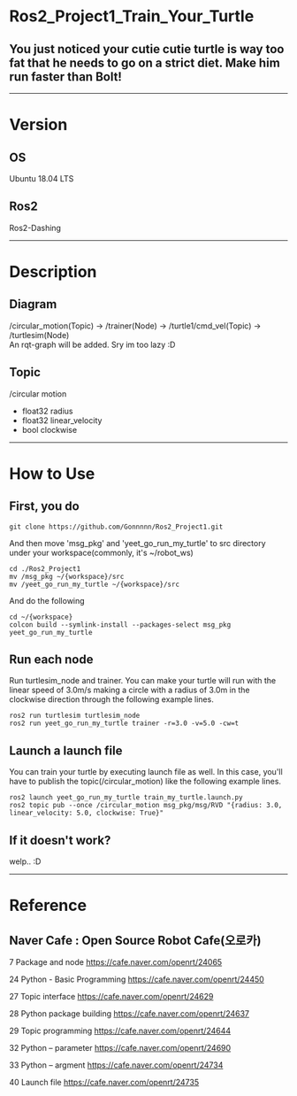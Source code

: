 # Ros2_Project1_Train_Your_Turtle
## You just noticed your cutie cutie turtle is way too fat that he needs to go on a strict diet. Make him run faster than Bolt!

---

# Version
## OS
Ubuntu 18.04 LTS
## Ros2
Ros2-Dashing

---

# Description
## Diagram
/circular_motion(Topic) -> /trainer(Node) -> /turtle1/cmd_vel(Topic) -> /turtlesim(Node)  
An rqt-graph will be added. Sry im too lazy :D

## Topic
/circular motion  
- float32 radius
- float32 linear_velocity
- bool clockwise

---

# How to Use
## First, you do
    git clone https://github.com/Gonnnnn/Ros2_Project1.git

And then move 'msg_pkg' and 'yeet_go_run_my_turtle' to src directory under your workspace(commonly, it's ~/robot_ws)

    cd ./Ros2_Project1
    mv /msg_pkg ~/{workspace}/src
    mv /yeet_go_run_my_turtle ~/{workspace}/src

And do the following

    cd ~/{workspace}
    colcon build --symlink-install --packages-select msg_pkg yeet_go_run_my_turtle

## Run each node
Run turtlesim_node and trainer. You can make your turtle will run with the linear speed of 3.0m/s making a circle with a radius of 3.0m in the clockwise direction through the following example lines.

    ros2 run turtlesim turtlesim_node
    ros2 run yeet_go_run_my_turtle trainer -r=3.0 -v=5.0 -cw=t

## Launch a launch file
You can train your turtle by executing launch file as well. In this case, you'll have to publish the topic(/circular_motion) like the following example lines.

    ros2 launch yeet_go_run_my_turtle train_my_turtle.launch.py
    ros2 topic pub --once /circular_motion msg_pkg/msg/RVD "{radius: 3.0, linear_velocity: 5.0, clockwise: True}"

## If it doesn't work?
welp.. :D

---

# Reference
## Naver Cafe : Open Source Robot Cafe(오로카)
7 Package and node
https://cafe.naver.com/openrt/24065

24 Python - Basic Programming
https://cafe.naver.com/openrt/24450

27 Topic interface
https://cafe.naver.com/openrt/24629

28 Python package building
https://cafe.naver.com/openrt/24637

29 Topic programming
https://cafe.naver.com/openrt/24644

32 Python – parameter
https://cafe.naver.com/openrt/24690

33 Python – argment
https://cafe.naver.com/openrt/24734

40 Launch file
https://cafe.naver.com/openrt/24735
